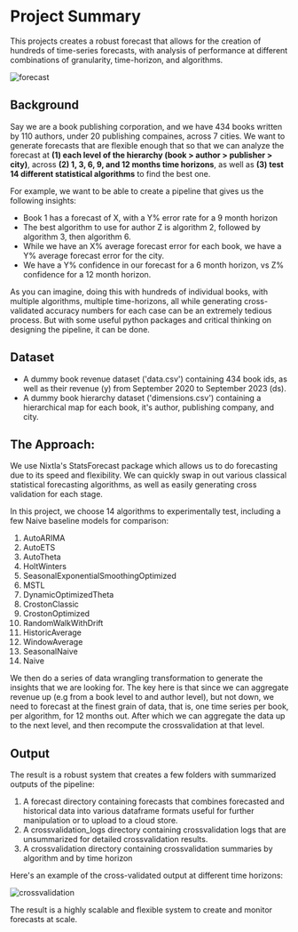 # Project Summary

This projects creates a robust forecast that allows for the creation of hundreds of time-series forecasts, with analysis of performance at different combinations of granularity, time-horizon, and algorithms. 

![forecast](https://github.com/dkwik/nixtla-forecasting-at-scale/assets/89932747/31f6e0b6-1b9c-43eb-9555-79bbb4a863fd)

## Background
Say we are a book publishing corporation, and we have 434 books written by 110 authors, under 20 publishing compaines, across 7 cities. We want to generate forecasts that are flexible enough that so that we can analyze the forecast at **(1) each level of the hierarchy (book > author > publisher > city)**, across **(2) 1, 3, 6, 9, and 12 months time horizons**, as well as **(3) test 14 different statistical algorithms** to find the best one. 

For example, we want to be able to create a pipeline that gives us the following insights:
- Book 1 has a forecast of X, with a Y% error rate for a 9 month horizon
- The best algorithm to use for author Z is algorithm 2, followed by algorithm 3, then algorithm 6.
- While we have an X% average forecast error for each book, we have a Y% average forecast error for the city.
- We have a Y% confidence in our forecast for a 6 month horizon, vs Z% confidence for a 12 month horizon.

As you can imagine, doing this with hundreds of individual books, with multiple algorithms, multiple time-horizons, all while generating cross-validated accuracy numbers for each case can be an extremely tedious process. But with some useful python packages and critical thinking on designing the pipeline, it can be done.

## Dataset
- A dummy book revenue dataset ('data.csv') containing 434 book ids, as well as their revenue (y) from September 2020 to September 2023 (ds). 
- A dummy book hierarchy dataset ('dimensions.csv') containing a hierarchical map for each book, it's author, publishing company, and city.


## The Approach:
We use Nixtla's StatsForecast package which allows us to do forecasting due to its speed and flexibility. We can quickly swap in out various classical statistical forecasting algorithms, as well as easily generating cross validation for each stage. 

In this project, we choose 14 algorithms to experimentally test, including a few Naive baseline models for comparison:

1. AutoARIMA
2. AutoETS
3. AutoTheta
4. HoltWinters
5. SeasonalExponentialSmoothingOptimized
6. MSTL
7. DynamicOptimizedTheta
8. CrostonClassic
9. CrostonOptimized
10. RandomWalkWithDrift
11. HistoricAverage
12. WindowAverage
13. SeasonalNaive
14. Naive

We then do a series of data wrangling transformation to generate the insights that we are looking for. The key here is that since we can aggregate revenue up (e.g from a book level to and author level), but not down, we need to forecast at the finest grain of data, that is, one time series per book, per algorithm, for 12 months out. After which we can aggregate the data up to the next level, and then recompute the crossvalidation at that level.

## Output
The result is a robust system that creates a few folders with summarized outputs of the pipeline:

 1. A forecast directory containing forecasts that combines forecasted and historical data into various dataframe formats useful for further manipulation or to upload to a cloud store.
 2. A crossvalidation_logs directory containing crossvalidation logs that are unsummarized for detailed crossvalidation results.
 3. A crossvalidation directory containing crossvalidation summaries by algorithm and by time horizon

Here's an example of the cross-validated output at different time horizons:

![crossvalidation](https://github.com/dkwik/nixtla-forecasting-at-scale/assets/89932747/5e721237-3a82-4467-a5d8-6a7c96a965d0)

The result is a highly scalable and flexible system to create and monitor forecasts at scale.
